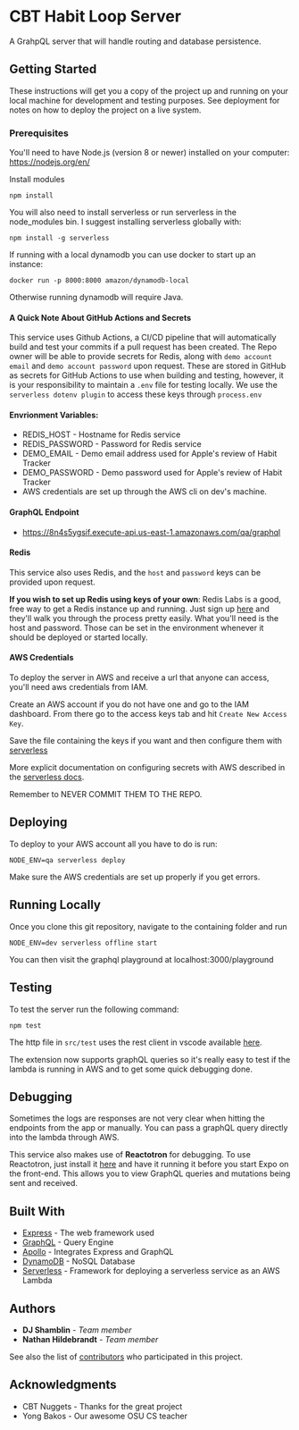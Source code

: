 # CBT Habit Loop Server

A GrahpQL server that will handle routing and database persistence.

## Getting Started

These instructions will get you a copy of the project up and running on your local machine for development and testing purposes. See deployment for notes on how to deploy the project on a live system.

### Prerequisites

You'll need to have Node.js (version 8 or newer) installed on your computer:
https://nodejs.org/en/

Install modules

```
npm install
```

You will also need to install serverless or run serverless in the node_modules bin.
I suggest installing serverless globally with:

```
npm install -g serverless
```

If running with a local dynamodb you can use docker to start up an instance:

```
docker run -p 8000:8000 amazon/dynamodb-local
```

Otherwise running dynamodb will require Java.

#### A Quick Note About GitHub Actions and Secrets

This service uses Github Actions, a CI/CD pipeline that will automatically build and test your commits if a pull request has been created. The Repo owner will be able to provide secrets for Redis, along with `demo account email` and `demo account password` upon request. These are stored in GitHub as secrets for GitHub Actions to use when building and testing, however, it is your responsibility to maintain a `.env` file for testing locally. We use the `serverless dotenv plugin` to access these keys through `process.env`

#### Envrionment Variables:
* REDIS_HOST - Hostname for Redis service
* REDIS_PASSWORD - Password for Redis service
* DEMO_EMAIL - Demo email address used for Apple's review of Habit Tracker
* DEMO_PASSWORD - Demo password used for Apple's review of Habit Tracker
* AWS credentials are set up through the AWS cli on dev's machine.

#### GraphQL Endpoint
* https://8n4s5ygsif.execute-api.us-east-1.amazonaws.com/qa/graphql

#### Redis

This service also uses Redis, and the `host` and `password` keys can be provided upon request.

**If you wish to set up Redis using keys of your own**: Redis Labs is a good, free way to get a Redis instance up and running. Just sign up [here](https://redislabs.com/) and they'll walk you through the process pretty easily. What you'll need is the host and password. Those can be set in the environment whenever it should be deployed or started locally.

#### AWS Credentials

To deploy the server in AWS and receive a url that anyone can access, you'll need aws credentials from IAM.

Create an AWS account if you do not have one and go to the IAM dashboard. From there go to the access keys tab and hit `Create New Access Key`.

Save the file containing the keys if you want and then configure them with [serverless](https://serverless.com/framework/docs/providers/aws/cli-reference/config-credentials/)

More explicit documentation on configuring secrets with AWS described in the [serverless docs](https://serverless.com/framework/docs/providers/aws/guide/credentials/).

Remember to NEVER COMMIT THEM TO THE REPO.

## Deploying

To deploy to your AWS account all you have to do is run:

```
NODE_ENV=qa serverless deploy
```

Make sure the AWS credentials are set up properly if you get errors.

## Running Locally

Once you clone this git repository, navigate to the containing folder and run

```
NODE_ENV=dev serverless offline start
```

You can then visit the graphql playground at localhost:3000/playground

## Testing

To test the server run the following command:

```
npm test
```

The http file in `src/test` uses the rest client in vscode available [here](https://marketplace.visualstudio.com/items?itemName=humao.rest-client).

The extension now supports graphQL queries so it's really easy to test if the lambda is running in AWS and to get some quick debugging done.

## Debugging

Sometimes the logs are responses are not very clear when hitting the endpoints from the app or manually. You can pass a graphQL query directly into the lambda through AWS.

This service also makes use of **Reactotron** for debugging. To use Reactotron, just install it [here](https://infinite.red/reactotron) and have it running it before you start Expo on the front-end. This allows you to view GraphQL queries and mutations being sent and received.

## Built With

- [Express](https://expressjs.com/) - The web framework used
- [GraphQL](https://graphql.org/) - Query Engine
- [Apollo](https://github.com/apollographql/apollo-server/tree/master/packages/apollo-server-express) - Integrates Express and GraphQL
- [DynamoDB](https://aws.amazon.com/dynamodb/) - NoSQL Database
- [Serverless](https://serverless.com) - Framework for deploying a serverless service as an AWS Lambda

## Authors

- **DJ Shamblin** - _Team member_
- **Nathan Hildebrandt** - _Team member_

See also the list of [contributors](https://github.com/osu-cascades/habit-loop/graphs/contributors) who participated in this project.

## Acknowledgments

- CBT Nuggets - Thanks for the great project
- Yong Bakos - Our awesome OSU CS teacher
